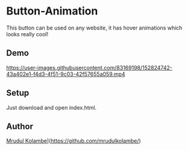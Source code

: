 # Button-Animation
This button can be used on any website, it has hover animations which looks really cool!

## Demo
https://user-images.githubusercontent.com/83169198/152824742-43a402e1-f4d3-4f51-9c03-42f57655a059.mp4

## Setup
Just download and open index.html.

## Author
[Mrudul Kolambe](@mrudulkolambe)](https://github.com/mrudulkolambe/)
